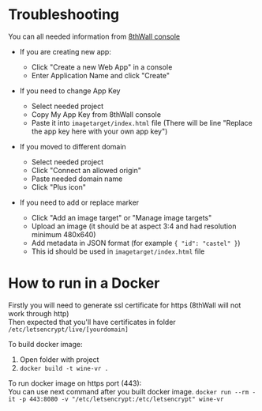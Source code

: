 # Troubleshooting

You can all needed information from [8thWall console](https://console.8thwall.com/web)

* If you are creating new app:  
  * Click "Create a new Web App" in a console  
  * Enter Application Name and click "Create"

* If you need to change App Key
  * Select needed project 
  * Copy My App Key from 8thWall console
  * Paste it into `imagetarget/index.html` file (There will be line "Replace the app key here with your own app key")

* If you moved to different domain
  * Select needed project 
  * Click "Connect an allowed origin" 
  * Paste needed domain name
  * Click "Plus icon"

* If you need to add or replace marker
  * Click "Add an image target" or "Manage image targets"
  * Upload an image (it should be at aspect 3:4 and had resolution minimum 480x640)
  * Add metadata in JSON format (for example `{ "id": "castel" }`)
  * This id should be used in `imagetarget/index.html` file

# How to run in a Docker

Firstly you will need to generate ssl certificate for https (8thWall will not work through http)  
Then expected that you'll have certificates in folder `/etc/letsencrypt/live/[yourdomain]`

To build docker image:  
1. Open folder with project  
2. `docker build -t wine-vr .`  

To run docker image on https port (443):  
You can use next command after you built docker image.
`docker run --rm -it -p 443:8080 -v "/etc/letsencrypt:/etc/letsencrypt" wine-vr`  
